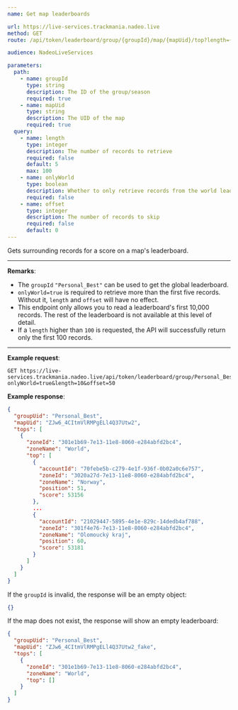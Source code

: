 ```yaml
---
name: Get map leaderboards

url: https://live-services.trackmania.nadeo.live
method: GET
route: /api/token/leaderboard/group/{groupId}/map/{mapUid}/top?length={length}&onlyWorld={onlyWorld}&offset={offset}

audience: NadeoLiveServices

parameters:
  path:
    - name: groupId
      type: string
      description: The ID of the group/season
      required: true
    - name: mapUid
      type: string
      description: The UID of the map
      required: true
  query:
    - name: length
      type: integer
      description: The number of records to retrieve
      required: false
      default: 5
      max: 100
    - name: onlyWorld
      type: boolean
      description: Whether to only retrieve records from the world leaderboard
      required: false
    - name: offset
      type: integer
      description: The number of records to skip
      required: false
      default: 0
---
```


Gets surrounding records for a score on a map's leaderboard.

---

**Remarks**:
- The `groupId` `"Personal_Best"` can be used to get the global leaderboard.
- `onlyWorld=true` is required to retrieve more than the first five records. Without it, `length` and `offset` will have no effect.
- This endpoint only allows you to read a leaderboard's first 10,000 records. The rest of the leaderboard is not available at this level of detail.
- If a `length` higher than `100` is requested, the API will successfully return only the first 100 records.

---

**Example request**:
```plain
GET https://live-services.trackmania.nadeo.live/api/token/leaderboard/group/Personal_Best/map/ZJw6_4CItmVlRMPgELl4Q37Utw2/top?onlyWorld=true&length=10&offset=50
```

**Example response**:
```json
{
  "groupUid": "Personal_Best",
  "mapUid": "ZJw6_4CItmVlRMPgELl4Q37Utw2",
  "tops": [
    {
      "zoneId": "301e1b69-7e13-11e8-8060-e284abfd2bc4",
      "zoneName": "World",
      "top": [
        {
          "accountId": "70febe5b-c279-4e1f-936f-0b02a0c6e757",
          "zoneId": "3020a27d-7e13-11e8-8060-e284abfd2bc4",
          "zoneName": "Norway",
          "position": 51,
          "score": 53156
        },
        ...
        {
          "accountId": "21029447-5895-4e1e-829c-14dedb4af788",
          "zoneId": "301f4e76-7e13-11e8-8060-e284abfd2bc4",
          "zoneName": "Olomoucký kraj",
          "position": 60,
          "score": 53181
        }
      ]
    }
  ]
}
```

If the `groupId` is invalid, the response will be an empty object:

```json
{}
```

If the map does not exist, the response will show an empty leaderboard:

```json
{
  "groupUid": "Personal_Best",
  "mapUid": "ZJw6_4CItmVlRMPgELl4Q37Utw2_fake",
  "tops": [
    {
      "zoneId": "301e1b69-7e13-11e8-8060-e284abfd2bc4",
      "zoneName": "World",
      "top": []
    }
  ]
}
```
